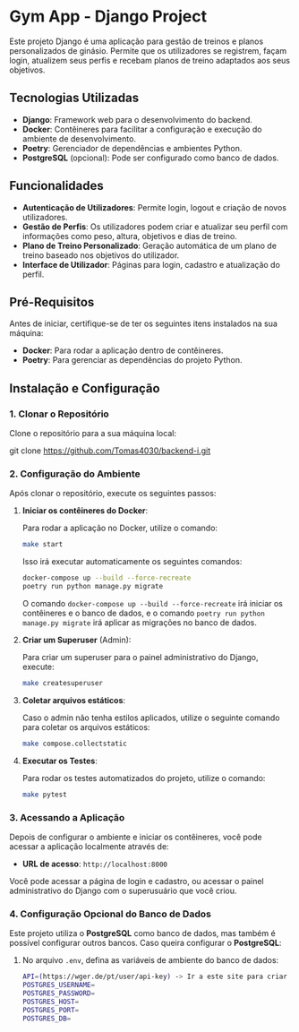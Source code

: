 # Gym App - Django Project

Este projeto Django é uma aplicação para gestão de treinos e planos personalizados de ginásio. Permite que os utilizadores se registrem, façam login, atualizem seus perfis e recebam planos de treino adaptados aos seus objetivos.

## Tecnologias Utilizadas

- **Django**: Framework web para o desenvolvimento do backend.
- **Docker**: Contêineres para facilitar a configuração e execução do ambiente de desenvolvimento.
- **Poetry**: Gerenciador de dependências e ambientes Python.
- **PostgreSQL** (opcional): Pode ser configurado como banco de dados.

## Funcionalidades

- **Autenticação de Utilizadores**: Permite login, logout e criação de novos utilizadores.
- **Gestão de Perfis**: Os utilizadores podem criar e atualizar seu perfil com informações como peso, altura, objetivos e dias de treino.
- **Plano de Treino Personalizado**: Geração automática de um plano de treino baseado nos objetivos do utilizador.
- **Interface de Utilizador**: Páginas para login, cadastro e atualização do perfil.

## Pré-Requisitos

Antes de iniciar, certifique-se de ter os seguintes itens instalados na sua máquina:

- **Docker**: Para rodar a aplicação dentro de contêineres.
- **Poetry**: Para gerenciar as dependências do projeto Python.

## Instalação e Configuração

### 1. Clonar o Repositório

Clone o repositório para a sua máquina local:

git clone https://github.com/Tomas4030/backend-i.git


### 2. Configuração do Ambiente

Após clonar o repositório, execute os seguintes passos:

1. **Iniciar os contêineres do Docker**:

    Para rodar a aplicação no Docker, utilize o comando:

    ```bash
    make start
    ```

    Isso irá executar automaticamente os seguintes comandos:

    ```bash
    docker-compose up --build --force-recreate
    poetry run python manage.py migrate
    ```

    O comando `docker-compose up --build --force-recreate` irá iniciar os contêineres e o banco de dados, e o comando `poetry run python manage.py migrate` irá aplicar as migrações no banco de dados.

2. **Criar um Superuser** (Admin):

    Para criar um superuser para o painel administrativo do Django, execute:

    ```bash
    make createsuperuser
    ```

3. **Coletar arquivos estáticos**:

    Caso o admin não tenha estilos aplicados, utilize o seguinte comando para coletar os arquivos estáticos:

    ```bash
    make compose.collectstatic
    ```

4. **Executar os Testes**:

    Para rodar os testes automatizados do projeto, utilize o comando:

    ```bash
    make pytest
    ```

### 3. Acessando a Aplicação

Depois de configurar o ambiente e iniciar os contêineres, você pode acessar a aplicação localmente através de:

- **URL de acesso**: `http://localhost:8000`

Você pode acessar a página de login e cadastro, ou acessar o painel administrativo do Django com o superusuário que você criou.

### 4. Configuração Opcional do Banco de Dados

Este projeto utiliza o **PostgreSQL** como banco de dados, mas também é possível configurar outros bancos. Caso queira configurar o **PostgreSQL**:

1. No arquivo `.env`, defina as variáveis de ambiente do banco de dados:

    ```bash
    API=(https://wger.de/pt/user/api-key) -> Ir a este site para criar a api
    POSTGRES_USERNAME=
    POSTGRES_PASSWORD=
    POSTGRES_HOST=
    POSTGRES_PORT=
    POSTGRES_DB=
    ```

